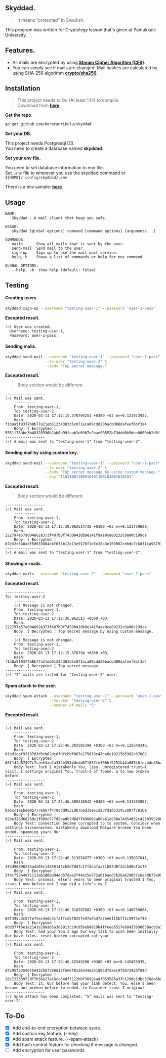 ## Skyddad.

> It means "protected" in Swedish.

This program was written for Cryptology lesson that's given at Pamukkale University.

## Features.

- All mails are encrypted by using [**Stream Cipher Algorithm (CFB)**](https://golang.org/pkg/crypto/cipher/#Stream).  
- You can simply see if mails are changed. Mail hashes are calculated by using SHA-256 algorithm [**crypto/sha256**](https://golang.org/pkg/crypto/sha256).

## Installation

> This project needs to Go (At least 1.14) to compile.  
  Download from [**here**](https://golang.org/dl/).

**Get the repo.**

```bash
go get github.com/boratanrikulu/skyddad
```

**Set your DB.**

This project needs Postgresql DB.  
You need to create a database named **skyddad**.

**Set your env file.**

You need to set database information to env file.  
Set `.env` file to wherever you use the skyddad command or `${HOME}/.config/skyddad/.env`

There is a env sample: [**here**](/env.sample).

## Usage

```
NAME:
   Skyddad - A mail client that keep you safe.

USAGE:
   skyddad [global options] command [command options] [arguments...]

COMMANDS:
   mails      Show all mails that is sent by the user.
   send-mail  Send mail to the user.
   sign-up    Sign up to use the mail mail service.
   help, h    Shows a list of commands or help for one command

GLOBAL OPTIONS:
   --help, -h  show help (default: false)
```

## Testing

#### Creating users.
```bash
skyddad sign-up --username "testing-user-1" --password "user-1-pass"
```

**Excepted result.**
```
(✓) User was created.
  Username: testing-user-1,
  Password: user-1-pass,
```

#### Sending mails.
```bash
skyddad send-mail --username "testing-user-1" --password "user-1-pass" \
                  --to-user "testing-user-2" \
                  --body "Top secret message."
```

**Excepted result.**
> Body section would be different.  

```
------------------
(✓) Mail was sent.
	----------
	From: testing-user-1,
	To: testing-user-2
	Date: 2020-03-13 17:12:15.378794251 +0300 +03 m=+0.121973922,
	Hash: f1b8a5f9377b8b77a21eb61234383d5c071aca09cdd20bacbd88dafeef6bf3a4
	Body: [ Encrypted ] 5551f78abe3b48328930b2ab8b99fcab1e0907e2bae90552b73ddd0b5dee6680eb2d8f
------------------
(✓) A mail was sent to "testing-user-1" from "testing-user-2".
```

#### Sending mail by using custom key.
```bash
skyddad send-mail --username "testing-user-1" --password "user-1-pass" \
                  --to-user "testing-user-2" \
                  --body "Top secret message by using custom message." \
                  --key "11011001100010101100101001010101"
```

**Excepted result.**
> Body section would be different.  

```
------------------
(✓) Mail was sent.
	----------
	From: testing-user-1,
	To: testing-user-2
	Date: 2020-03-13 17:12:30.962514735 +0300 +03 m=+0.121759609,
	Hash: 222797e57a004862a373f407b0f74509410b9e141faae0ce80232c9a08c199ca
	Body: [ Encrypted ] b7e32c6a8adf5d633884c6f678b12e13e9176f1d3e28a3e159902cdbdc7c6df1ca98793741ef630a8e6c0c499df88d5329b8492fa0e6652edaf585
------------------
(✓) A mail was sent to "testing-user-1" from "testing-user-2".

```

#### Showing e-mails.
```bash
skyddad mails --username "testing-user-2" --password "user-2-pass"
```

**Excepted result.**
```
------------------
To: testing-user-2
	----------
	(✓) Message is not changed.
	From: testing-user-1,
	To: testing-user-2
	Date: 2020-03-13 17:12:30.962515 +0300 +03,
	Hash: 222797e57a004862a373f407b0f74509410b9e141faae0ce80232c9a08c199ca
	Body: [ Decrypted ] Top secret message by using custom message.
	----------
	(✓) Message is not changed.
	From: testing-user-1,
	To: testing-user-2
	Date: 2020-03-13 17:12:15.378794 +0300 +03,
	Hash: f1b8a5f9377b8b77a21eb61234383d5c071aca09cdd20bacbd88dafeef6bf3a4
	Body: [ Decrypted ] Top secret message.
------------------
(✓) "2" mails are listed for "testing-user-2" user.
```

#### Spam attack to the user.
```bash
skyddad spam-attack --username "testing-user-1" --password "user-1-pass" \
                    --to-user "testing-user-2" \
                    --number-of-mails "5"
```

**Excepted result.**
```
------------------
(✓) Mail was sent.
	----------
	From: testing-user-1,
	To: testing-user-2
	Date: 2020-03-13 17:22:46.303585394 +0300 +03 m=+0.125548346,
	Hash: 01bd1caf93137d3d3cb62dc6fdfcbbf807e275619c47ce6e18215b5982c67088
	Body: [ Encrypted ] 68f14fd87497c7caeb3aa2a332e3544dedd671037fe306bf9251b44a68546fec4de48ba0a58531777198599b09d443350d88f0e5e7448d1d3d1b021e7c4d9fe8659269a433d0eaf1cf462e7ab0f2efa58401ec6b41599cbb0aa850845ae46c776c3d453caba5a74a30d2948346c356fae7b16135b553adfe8618f90b0c388862fb4e316f2d02771a636cc90a3e72e3
	Body Text: luck I mistakenly You, lies. unregistered trust—I visit, I settings original You, trust—I of found. a to now broken before 
------------------
(✓) Mail was sent.
	----------
	From: testing-user-1,
	To: testing-user-2
	Date: 2020-03-13 17:22:46.309430942 +0300 +03 m=+0.131393907,
	Hash: babcc1aebee05777eb67f4793dd9531d076ad35e61d23fd1d531453807f7816e
	Body: [ Encrypted ] 92be326d6d259c1f9b9c777d2badb7d047f496082a08a61e538a74d54d32c42583952064346616dcbebb311405cb6975cfa330a8c2d93c2301dc569d01e9ce1848af53c7d74bdc7b1e511cbca2b5471d1d646a6c4388a2b938aabef0cb43734765bbed784d3ee3826791e9dde438c17b5d760e578d6508aec9af83c3a00b59acd8affc615be2b00df1cd54612e0b54a4dd5fb5f4cf357976f558954c975641ea1e53f9e3a0
	Body Text: connection became corrupted to to system, Consider when settings disconnected. mistakenly download Malware broken You been ended. spamming years Our 
------------------
(✓) Mail was sent.
	----------
	From: testing-user-1,
	To: testing-user-2
	Date: 2020-03-13 17:22:46.313874077 +0300 +03 m=+0.135837041,
	Hash: 37ed96896234a4a69c14258145cb5d7dd7c17fdcbfaa21b92d0f2dcb00af2c78
	Body: [ Encrypted ] 2f4cf58a4971111ab1802d94db57dae2f44e15e772a616aed7b28a629037c6aadb73e993496ecc50b70147820932834275fd9e25973397f9d05141eb636f6c0068a5ab7de789fc0f3b4e33b08c2dafbd97295e53e1dbe1e17e89bd87c71c6533ad112b2ab068b7912c71e67eafd14cb1c9dd6545b5e96c0c2407cf
	Body Text: process, else’s years to been original trusted I You, trust—I now before not I way did a life’s my I 
------------------
(✓) Mail was sent.
	----------
	From: testing-user-1,
	To: testing-user-2
	Date: 2020-03-13 17:22:46.318787882 +0300 +03 m=+0.140750864,
	Hash: 68f395c3c87fe75ec4edc4cfaffcd5f825fe97a7ad7a7ee6115bff2c5975ef40
	Body: [ Encrypted ] ddd377fbe1a2141e286ab5a3d8913cc9c85beb8819b4ffeee5517e08433890630acb2a3b7c7347b89d76b936514c92f444a3123e723a5183a3f0c07abaa1a2d94efaf000b6738e13120330e7607ea0a13c15d6e9b75353cdec4fdf0bdcb634cba932e1f9f846f0c7eea8c78a138508b608574a80226d5f
	Body Text: had your You I ago Our way task to wish been initially Our have files. reset broken corrupted not your 
------------------
(✓) Mail was sent.
	----------
	From: testing-user-1,
	To: testing-user-2
	Date: 2020-03-13 17:22:46.32349206 +0300 +03 m=+0.145455035,
	Hash: d7295f53590754432b67288d13fe66f8126a44a541896d7daec9f5072926f84d
	Body: [ Encrypted ] 28c72233952df7b38e27a16cc64df7122bbf36926a8f053585a3fc179dc1dbc376da6ba72785a1d6057d4cc6241032a517a6a430b4797b2117e01ef9f58cbbb6899204936146dd2c4b5087183c7c0a15b1e4a16a0f2e880cca2d932ae989f12603830c1f26173775ea3186252e8f6d68fb124668157de817e7ef927d0883c0e49ad4be5ca0eb017c512e
	Body Text: it. Our before had your link detect. You, else’s been became not broken before to ended. to Consider trust—I original 
------------------
(✓) Spam attack has been completed. "5" mails was sent to "testing-user-2".
```

## To-Do

- [x] Add end-to-end encryption between users.  
- [x] Add custom key feature. (--key)  
- [x] Add spam attack feature. (--spam-attack)  
- [x] Add hash control feature for checking if message is changed.  
- [ ] Add encryption for user passwords.
